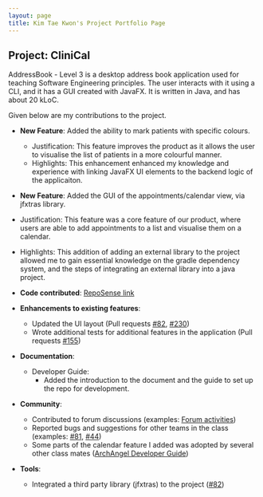 ```yaml
---
layout: page
title: Kim Tae Kwon's Project Portfolio Page
---
```


## Project: CliniCal

AddressBook - Level 3 is a desktop address book application used for teaching Software Engineering principles. The user interacts with it using a CLI, and it has a GUI created with JavaFX. It is written in Java, and has about 20 kLoC.

Given below are my contributions to the project.

* **New Feature**: Added the ability to mark patients with specific colours.
  * Justification: This feature improves the product as it allows the user to visualise the list of patients in a more colourful manner.
  * Highlights: This enhancement enhanced my knowledge and experience with linking JavaFX UI elements to the backend logic of the applicaiton.

* **New Feature**: Added the GUI of the appointments/calendar view, via jfxtras library.
 * Justification: This feature was a core feature of our product, where users are able to add appointments to a list and visualise them on a calendar.
 * Highlights: This addition of adding an external library to the project allowed me to gain essential knowledge on the gradle dependency system, and the steps of integrating an external library into a java project.

* **Code contributed**: [RepoSense link](https://nus-cs2103-ay2021s1.github.io/tp-dashboard/#breakdown=true&search=ktaekwon000&sort=groupTitle&sortWithin=title&timeframe=commit&mergegroup=&groupSelect=groupByRepos&checkedFileTypes=docs~functional-code~test-code~other&tabOpen=true&tabType=authorship&tabAuthor=ktaekwon000&tabRepo=AY2021S1-CS2103T-W11-4%2Ftp%5Bmaster%5D&authorshipIsMergeGroup=false&authorshipFileTypes=docs~functional-code~test-code~other)

* **Enhancements to existing features**:
  * Updated the UI layout (Pull requests [\#82](), [\#230]())
  * Wrote additional tests for additional features in the application (Pull requests [\#155]())

* **Documentation**:
  * Developer Guide:
    * Added the introduction to the document and the guide to set up the repo for development.

* **Community**:
  * Contributed to forum discussions (examples: [Forum activities](https://nus-cs2103-ay2021s1.github.io/dashboards/contents/forum-activities.html#16-kim-kwon-ktaekwon000-16-posts))
  * Reported bugs and suggestions for other teams in the class (examples: [\#81](), [\#44]())
  * Some parts of the calendar feature I added was adopted by several other class mates ([ArchAngel Developer Guide](https://ay2021s1-cs2103t-w11-1.github.io/tp/DeveloperGuide.html#81-acknowledgments))

* **Tools**:
  * Integrated a third party library (jfxtras) to the project ([\#82]())
